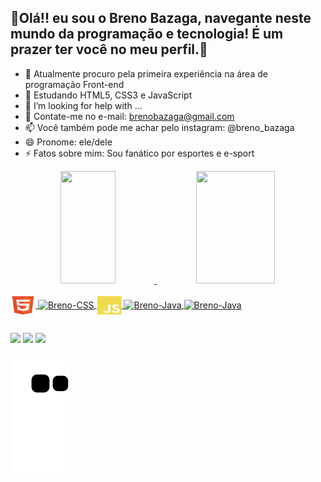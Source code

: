 ## 🌊Olá!! eu sou o Breno Bazaga, navegante neste mundo da programação e tecnologia! É um prazer ter você no meu perfil.🌊


- 🔭 Atualmente procuro pela primeira experiência na área de programação Front-end
- 🌱 Estudando HTML5, CSS3 e JavaScript
- 🤔 I’m looking for help with ...
- 💬 Contate-me no e-mail: brenobazaga@gmail.com
- 📫 Você também pode me achar pelo instagram: @breno_bazaga
- 😄 Pronome: ele/dele
- ⚡ Fatos sobre mim: Sou fanático por esportes e e-sport

<div align="center">
  <a href="https://github.com/brenobazaga">
  <img width="42%" height="180em" src="https://github-readme-stats.vercel.app/api?username=brenobazaga&show_icons=true&theme=dark&include_all_commits=true&count_private=true"/>
  <img  width="50%" height="180em" src="https://github-readme-stats.vercel.app/api/top-langs/?username=brenobazaga&layout=compact&langs_count=7&theme=dark"/>
</div>
  
<div style="display: inline_block"><br>
  <img align="center" alt="Breno-HTML" height="30" width="40" src="https://raw.githubusercontent.com/devicons/devicon/master/icons/html5/html5-original.svg">
  <img align="center" alt="Breno-CSS" height="30" width="40" src="https://cdn.jsdelivr.net/gh/devicons/devicon/icons/css3/css3-original.svg">
  <img align="center" alt="Breno-JS" height="30" width="40" src="https://raw.githubusercontent.com/devicons/devicon/master/icons/javascript/javascript-plain.svg">
  <img align="center" alt="Breno-Java" height="30" width="40" src="https://cdn.jsdelivr.net/gh/devicons/devicon/icons/java/java-original.svg">
  <img align="center" alt="Breno-Java" height="30" width="40" src="https://cdn.jsdelivr.net/gh/devicons/devicon/icons/bootstrap/bootstrap-original.svg">
<!--   <img align="right" alt="Rafa-pic" height="150" style="border-radius:50px;" src="https://media.discordapp.net/attachments/639956127056134178/890373478988013628/Publicacoes_Instagram_1_1.png?width=676&height=676"> -->
</div>
  
  ##

<div> 
  <a href="https://instagram.com/breno_bazaga" target="_blank"><img src="https://img.shields.io/badge/-Instagram-%23E4405F?style=for-the-badge&logo=instagram&logoColor=white" target="_blank"></a>
  <a href = "mailto:brenobazaga@gmail.com"><img src="https://img.shields.io/badge/-Gmail-%23333?style=for-the-badge&logo=gmail&logoColor=white" target="_blank"></a>
  <a href="https://www.linkedin.com/in/breno-bazaga-ba67071bb/" target="_blank"><img src="https://img.shields.io/badge/-LinkedIn-%230077B5?style=for-the-badge&logo=linkedin&logoColor=white" target="_blank"></a> 
 
  ![Snake animation](https://github.com/rafaballerini/rafaballerini/blob/output/github-contribution-grid-snake.svg)
 
</div>
